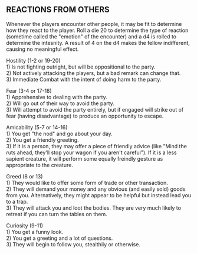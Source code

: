 ## REACTIONS FROM OTHERS
Whenever the players encounter other people, it may be fit to determine how they react to the player. Roll a die 20 to determine the type of reaction (sometime called the "emotion" of the encounter) and a d4 is rolled to determine the intesnity. A result of 4 on the d4 makes the fellow indifferent, causing no meaningful effect.

Hostility (1-2 or 19-20)  
    1) Is not fighting outright, but will be oppositional to the party.  
    2) Not actively attacking the players, but a bad remark can change that.  
    3) Immediate Combat with the intent of doing harm to the party.

Fear (3-4 or 17-18)  
    1) Apprehensive to dealing with the party.  
    2) Will go out of their way to avoid the party.  
    3) Will attempt to avoid the party entirely, but if engaged will strike out of fear (having disadvantage) to produce an opportunity to escape.

Amicability (5-7 or 14-16)  
    1) You get "the nod" and go about your day.  
    2) You get a friendly greeting.  
    3) If it is a person, they may offer a piece of friendly advice (like "Mind the ruts ahead, they'll stop your wagon if you aren't careful"). If it is a less sapient creature, it will perform some equally freindly gesture as appropriate to the creature.

Greed (8 or 13)  
    1) They would like to offer some form of trade or other transaction.  
    2) They will demand your money and any obvious (and easily sold) goods from you.  Alternatively, they might appear to be helpful but instead lead you to a trap.  
    3) They will attack you and loot the bodies. They are very much likely to retreat if you can turn the tables on them.

Curiosity (9-11)  
    1) You get a funny look.  
    2) You get a greeting and a lot of questions.  
    3) They will begin to follow you, stealthily or otherwise.
